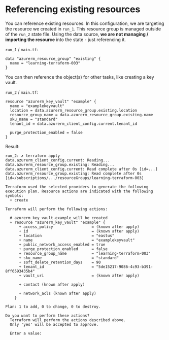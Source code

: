 # Referencing existing resources

You can reference existing resources. In this configuration, we are targeting the resource we created in `run_1`. This resource group is managed outside of the `run_2` state file. Using the data source, **we are not managing / importing the resource** into the state - just referencing it.

`run_1` / `main.tf`:
```
data "azurerm_resource_group" "existing" {
  name = "learning-terraform-003"
}
```

You can then reference the object(s) for other tasks, like creating a key vault.  

`run_2` / `main.tf`:
```
resource "azurerm_key_vault" "example" {
  name = "examplekeyvault"
  location = data.azurerm_resource_group.existing.location
  resource_group_name = data.azurerm_resource_group.existing.name
  sku_name = "standard"
  tenant_id = data.azurerm_client_config.current.tenant_id

  purge_protection_enabled = false
}
```

Result:
```
run_2: ✗ terraform apply
data.azurerm_client_config.current: Reading...
data.azurerm_resource_group.existing: Reading...
data.azurerm_client_config.current: Read complete after 0s [id=...]
data.azurerm_resource_group.existing: Read complete after 0s [id=/subscriptions/.../resourceGroups/learning-terraform-003]

Terraform used the selected providers to generate the following execution plan. Resource actions are indicated with the following symbols:
  + create

Terraform will perform the following actions:

  # azurerm_key_vault.example will be created
  + resource "azurerm_key_vault" "example" {
      + access_policy                 = (known after apply)
      + id                            = (known after apply)
      + location                      = "eastus"
      + name                          = "examplekeyvault"
      + public_network_access_enabled = true
      + purge_protection_enabled      = false
      + resource_group_name           = "learning-terraform-003"
      + sku_name                      = "standard"
      + soft_delete_retention_days    = 90
      + tenant_id                     = "5de15217-9086-4c93-b391-8ff6593435b4"
      + vault_uri                     = (known after apply)

      + contact (known after apply)

      + network_acls (known after apply)
    }

Plan: 1 to add, 0 to change, 0 to destroy.

Do you want to perform these actions?
  Terraform will perform the actions described above.
  Only 'yes' will be accepted to approve.

  Enter a value: 
```